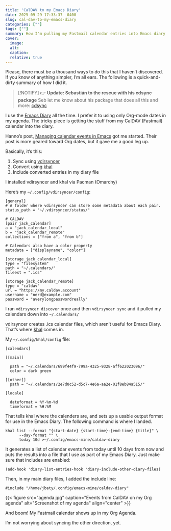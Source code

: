 ```yaml
---
title: 'CalDAV to my Emacs Diary'
date: 2025-09-29 17:33:37 -0400
slug: cal-dav-to-my-emacs-diary
categories: [""]
tags: [""]
summary: How I'm pulling my Fastmail calendar entries into Emacs diary entries.
cover: 
  image: 
  alt: 
  caption: 
  relative: true
---
```


Please, there must be a thousand ways to do this that I haven’t discovered. If you know of anything simpler, I’m all ears. The following is a quick-and-dirty summary of how I did it.

> [!NOTIFY] 👉 **Update: Sebastián to the rescue with his cdsync package**
> Seb let me know about his package that does all this and more: [cdsync](https://git.sr.ht/~sebasmonia/cdsync.el)

I use the [Emacs Diary](https://www.gnu.org/software/emacs/manual/html_node/emacs/Diary.html) all the time. I prefer it to using only Org-mode dates in my agenda. The tricky piece is getting the stuff from my CalDAV (Fastmail) calendar into the diary.

Hanno’s post, [Managing calendar events in Emacs](https://www.hoowl.se/khalel.html) got me started. Their post is more geared toward Org dates, but it gave me a good leg up.

Basically, it’s this:

1.  Sync using [vdirsyncer](https://vdirsyncer.pimutils.org/en/stable/index.html)
2.  Convert using [khal](https://khal.readthedocs.io/en/latest/index.html)
3.  Include converted entries in my diary file

I installed vdirsyncer and khal via Pacman (Omarchy)

Here’s my `~/.config/vdirsyncer/config`:

```
[general]
# A folder where vdirsyncer can store some metadata about each pair.
status_path = "~/.vdirsyncer/status/"

# CALDAV
[pair jack_calendar]
a = "jack_calendar_local"
b = "jack_calendar_remote"
collections = ["from a", "from b"]

# Calendars also have a color property
metadata = ["displayname", "color"]

[storage jack_calendar_local]
type = "filesystem"
path = "~/.calendars/"
fileext = ".ics"

[storage jack_calendar_remote]
type = "caldav"
url = "https://my.caldav.account"
username = "nerd@example.com"
password = "averylongpasswordreally"
```

I ran `vdirsyncer discover` once and then `vdirsyncer sync` and it pulled my calendars down into `~/.calendars/`

vdirsyncer creates .ics calendar files, which aren’t useful for Emacs Diary. That’s where [khal](https://khal.readthedocs.io/en/latest/index.html) comes in.

My `~/.config/khal/config` file:

```
[calendars]

[[main]]

  path = "~/.calendars/699f44f9-799a-4325-9328-aff622023096/"
  color = dark green

[[other]]
  path = "~/.calendars/2e7d0c52-d5c7-4e6a-aa2e-01f8eb84a515/"

[locale]

  dateformat = %Y-%m-%d
  timeformat = %H:%M
```

That tells khal where the calenders are, and sets up a usable output format for use in the Emacs Diary. The following command is where I landed.

```
khal list --format "{start-date} {start-time}-{end-time} {title}" \
      --day-format "" \
      today 10d >~/.config/emacs-mine/caldav-diary
```

It generates a list of calendar events from today until 10 days from now and puts the results into a file that I use as part of my Emacs Diary. Just make sure that includes are enabled:

```
(add-hook 'diary-list-entries-hook 'diary-include-other-diary-files)
```

Then, in my main diary files, I added the include line:

```
#include "/home/jbaty/.config/emacs-mine/caldav-diary"
```


{{< figure src="agenda.jpg" caption="Events from CalDAV on my Org agenda" alt="Screenshot of my agenda" align="center" >}}

And boom! My Fastmail calendar shows up in my Org Agenda.

I’m not worrying about syncing the other direction, yet.
